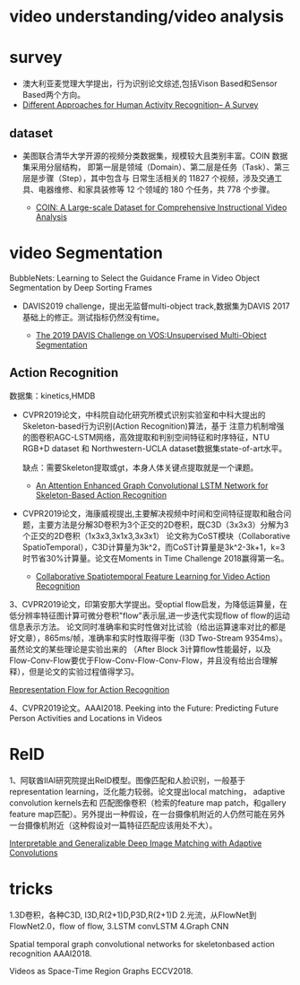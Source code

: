 # video understanding/video analysis
# survey
 - 澳大利亚麦觉理大学提出，行为识别论文综述,包括Vison Based和Sensor Based两个方向。
  - [Different Approaches for Human Activity Recognition– A Survey](https://arxiv.org/pdf/1906.05074.pdf)
## dataset
- 美图联合清华大学开源的视频分类数据集，规模较大且类别丰富。COIN 数据集采用分层结构，
即第一层是领域（Domain）、第二层是任务（Task）、第三层是步骤（Step），其中包含与
日常生活相关的 11827 个视频，涉及交通工具、电器维修、和家具装修等 12 个领域的 180
 个任务，共 778 个步骤。


  - [COIN: A Large-scale Dataset for Comprehensive Instructional Video Analysis](https://arxiv.org/pdf/1903.02874.pdf)



# video Segmentation

BubbleNets: Learning to Select the Guidance Frame in Video Object Segmentation by Deep Sorting Frames


- DAVIS2019 challenge，提出无监督multi-object track,数据集为DAVIS 2017基础上的修正。测试指标仍然没有time。

  - [The 2019 DAVIS Challenge on VOS:Unsupervised Multi-Object Segmentation](https://arxiv.org/pdf/1905.00737.pdf)


## Action Recognition
数据集：kinetics,HMDB
- CVPR2019论文，中科院自动化研究所模式识别实验室和中科大提出的Skeleton-based行为识别(Action Recognition)算法，基于
注意力机制增强的图卷积AGC-LSTM网络，高效提取和判别空间特征和时序特征，NTU RGB+D dataset 和 
Northwestern-UCLA dataset数据集state-of-art水平。

  缺点：需要Skeleton提取或gt，本身人体关键点提取就是一个课题。

  - [An Attention Enhanced Graph Convolutional LSTM Network for Skeleton-Based Action Recognition](https://arxiv.org/pdf/1902.09130.pdf)


- CVPR2019论文，海康威视提出,主要解决视频中时间和空间特征提取和融合问题，主要方法是分解3D卷积为3个正交的2D卷积，既C3D（3x3x3）分解为3个正交的2D卷积（1x3x3,3x1x3,3x3x1）
论文称为CoST模块（Collaborative SpatioTemporal），C3D计算量为3k^2，而CoST计算量是3k^2-3k+1，k=3时节省30%计算量。论文在Moments in Time Challenge 2018赢得第一名。

  - [Collaborative Spatiotemporal Feature Learning for Video Action Recognition](https://arxiv.org/pdf/1903.01197.pdf)

3、CVPR2019论文，印第安那大学提出。受optial flow启发，为降低运算量，在低分辨率特征图计算可微分卷积"flow"表示层,进一步迭代实现flow of flow的运动信息表示方法。
论文同时准确率和实时性做对比试验（给出运算速率对比的都是好文章），865ms/帧，准确率和实时性取得平衡（I3D Two-Stream 9354ms）。虽然论文的某些理论是实验出来的
（After Block 3计算flow性能最好，以及Flow-Conv-Flow要优于Flow-Conv-Flow-Conv-Flow，并且没有给出合理解释），但是论文的实验过程值得学习。

[Representation Flow for Action Recognition](https://arxiv.org/pdf/1810.01455.pdf)


4、CVPR2019论文。AAAI2018.
Peeking into the Future: Predicting Future Person Activities and Locations in Videos


# ReID

1、阿联酋IIAI研究院提出ReID模型。图像匹配和人脸识别，一般基于representation learning，泛化能力较弱。论文提出local matching， adaptive convolution kernels去和
匹配图像卷积（检索的feature map patch，和gallery feature map匹配）。另外提出一种假设，在一台摄像机附近的人仍然可能在另外一台摄像机附近（这种假设对一篇特征匹配应该用处不大）。

[Interpretable and Generalizable Deep Image Matching with Adaptive Convolutions](https://arxiv.org/pdf/1904.10424.pdf)

# tricks

1.3D卷积，各种C3D, I3D,R(2+1)D,P3D,R(2+1)D
2.光流，从FlowNet到FlowNet2.0，flow of flow,
3.LSTM convLSTM
4.Graph CNN



Spatial temporal graph convolutional networks for skeletonbased action recognition AAAI2018.

Videos as Space-Time Region Graphs ECCV2018.


